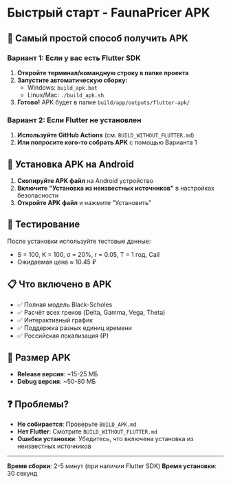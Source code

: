 # Быстрый старт - FaunaPricer APK

## 🚀 Самый простой способ получить APK

### Вариант 1: Если у вас есть Flutter SDK

1. **Откройте терминал/командную строку в папке проекта**
2. **Запустите автоматическую сборку:**
   - Windows: `build_apk.bat`
   - Linux/Mac: `./build_apk.sh`
3. **Готово!** APK будет в папке `build/app/outputs/flutter-apk/`

### Вариант 2: Если Flutter не установлен

1. **Используйте GitHub Actions** (см. `BUILD_WITHOUT_FLUTTER.md`)
2. **Или попросите кого-то собрать APK** с помощью Варианта 1

## 📱 Установка APK на Android

1. **Скопируйте APK файл** на Android устройство
2. **Включите "Установка из неизвестных источников"** в настройках безопасности
3. **Откройте APK файл** и нажмите "Установить"

## 🧪 Тестирование

После установки используйте тестовые данные:
- S = 100, K = 100, σ = 20%, r = 0.05, T = 1 год, Call
- Ожидаемая цена ≈ 10.45 ₽

## 📋 Что включено в APK

- ✅ Полная модель Black-Scholes
- ✅ Расчёт всех греков (Delta, Gamma, Vega, Theta)
- ✅ Интерактивный график
- ✅ Поддержка разных единиц времени
- ✅ Российская локализация (₽)

## 🔧 Размер APK

- **Release версия**: ~15-25 МБ
- **Debug версия**: ~50-80 МБ

## ❓ Проблемы?

- **Не собирается**: Проверьте `BUILD_APK.md`
- **Нет Flutter**: Смотрите `BUILD_WITHOUT_FLUTTER.md`
- **Ошибки установки**: Убедитесь, что включена установка из неизвестных источников

---

**Время сборки**: 2-5 минут (при наличии Flutter SDK)
**Время установки**: 30 секунд
